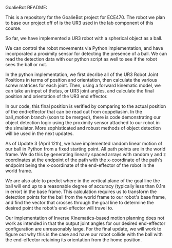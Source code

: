 GoalieBot README:

This is a repository for the GoalieBot project for ECE470. The robot we plan to base our project off of is the UR3 used in the lab component of this course. 

So far, we have implemented a UR3 robot with a spherical object as a ball.

We can control the robot movements via Python implementation, and have incorporated a proximity sensor for detecting the presence of a ball. We can read the detection data with our python script as well to see if the robot sees the ball or not.

In the python implementation, we first decribe all of the UR3 Robot Joint Positions in terms of position and orientation, then calculate the various screw matrices for each joint. Then, using a forward kinematic model, we can take an input of thetas, or UR3 joint angles, and calculate the final position and orientation of the UR3 end effector. 

In our code, this final position is verified by comparing to the actual position of the end-effector that can be read out from coppeliasim. In the ball_motion branch (soon to be merged), there is code demonstrating our object detection logic using the proximity sensor attached to our robot in the simulator. More sophisticated and robust methods of object detection will be used in the next updates.

As of Update 3 (April 12th), we have implemented random linear motion of our ball in Python from a fixed starting point. All path points are in the world frame. We do this by generating linearly spaced arrays with random y and z coordinates at the endpoint of the path with the x-coordinate of the path's endpoint being the x-coordinate of the end-effector of the robot in the world frame.

We are also able to predict where in the vertical plane of the goal line the ball will end up to a reasonable degree of accuracy (typically less than 0.1m in error) in the base frame. This calculation requires us to transform the detection points for the ball from the world frame to our robot's base frame, and find the vector that crosses through the goal line to determine the desired point the robot's end-effector will travel to.

Our implementation of Inverse Kinematics-based motion planning does not work as intended in that the output joint angles for our desired end-effector configuration are unreasonably large. For the final update, we will work to figure out why this is the case and have our robot collide with the ball with the end-effector retaining its orientation from the home position.



